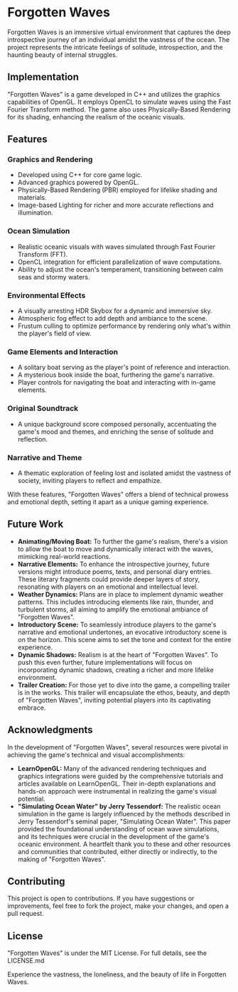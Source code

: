 # Forgotten Waves 

Forgotten Waves is an immersive virtual environment that captures the deep introspective journey of an individual amidst the vastness of the ocean. The project represents the intricate feelings of solitude, introspection, and the haunting beauty of internal struggles.

## Implementation 

"Forgotten Waves" is a game developed in C++ and utilizes the graphics capabilities of OpenGL. It employs OpenCL to simulate waves using the Fast Fourier Transform method. The game also uses Physically-Based Rendering for its shading, enhancing the realism of the oceanic visuals.

## Features

### Graphics and Rendering
- Developed using C++ for core game logic.
- Advanced graphics powered by OpenGL.
- Physically-Based Rendering (PBR) employed for lifelike shading and materials.
- Image-based Lighting for richer and more accurate reflections and illumination.

### Ocean Simulation
- Realistic oceanic visuals with waves simulated through Fast Fourier Transform (FFT).
- OpenCL integration for efficient parallelization of wave computations.
- Ability to adjust the ocean's temperament, transitioning between calm seas and stormy waters.

### Environmental Effects
- A visually arresting HDR Skybox for a dynamic and immersive sky.
- Atmospheric fog effect to add depth and ambiance to the scene.
- Frustum culling to optimize performance by rendering only what's within the player's field of view.

### Game Elements and Interaction
- A solitary boat serving as the player's point of reference and interaction.
- A mysterious book inside the boat, furthering the game's narrative.
- Player controls for navigating the boat and interacting with in-game elements.

### Original Soundtrack
- A unique background score composed personally, accentuating the game's mood and themes, and enriching the sense of solitude and reflection.

### Narrative and Theme
- A thematic exploration of feeling lost and isolated amidst the vastness of society, inviting players to reflect and empathize.

With these features, "Forgotten Waves" offers a blend of technical prowess and emotional depth, setting it apart as a unique gaming experience.


## Future Work

- **Animating/Moving Boat:** To further the game's realism, there's a vision to allow the boat to move and dynamically interact with the waves, mimicking real-world reactions.
- **Narrative Elements:** To enhance the introspective journey, future versions might introduce poems, texts, and personal diary entries. These literary fragments could provide deeper layers of story, resonating with players on an emotional and intellectual level.
- **Weather Dynamics:** Plans are in place to implement dynamic weather patterns. This includes introducing elements like rain, thunder, and turbulent storms, all aiming to amplify the emotional ambiance of "Forgotten Waves".
- **Introductory Scene:** To seamlessly introduce players to the game's narrative and emotional undertones, an evocative introductory scene is on the horizon. This scene aims to set the tone and context for the entire experience.
- **Dynamic Shadows:** Realism is at the heart of "Forgotten Waves". To push this even further, future implementations will focus on incorporating dynamic shadows, creating a richer and more lifelike environment.
- **Trailer Creation:** For those yet to dive into the game, a compelling trailer is in the works. This trailer will encapsulate the ethos, beauty, and depth of "Forgotten Waves", inviting potential players into its captivating embrace.



## Acknowledgments
In the development of "Forgotten Waves", several resources were pivotal in achieving the game's technical and visual accomplishments:

- **LearnOpenGL:** Many of the advanced rendering techniques and graphics integrations were guided by the comprehensive tutorials and articles available on LearnOpenGL. Their in-depth explanations and hands-on approach were instrumental in realizing the game's visual potential.
- **"Simulating Ocean Water" by Jerry Tessendorf:** The realistic ocean simulation in the game is largely influenced by the methods described in Jerry Tessendorf's seminal paper, "Simulating Ocean Water". This paper provided the foundational understanding of ocean wave simulations, and its techniques were crucial in the development of the game's oceanic environment.
A heartfelt thank you to these and other resources and communities that contributed, either directly or indirectly, to the making of "Forgotten Waves".


## Contributing
This project is open to contributions. If you have suggestions or improvements, feel free to fork the project, make your changes, and open a pull request.

## License
"Forgotten Waves" is under the MIT License. For full details, see the LICENSE.md

Experience the vastness, the loneliness, and the beauty of life in Forgotten Waves.

